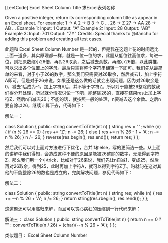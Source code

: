 [LeetCode] Excel Sheet Column Title 求Excel表列名称 

 
Given a positive integer, return its corresponding column title as appear in an Excel sheet.
For example:
    1 -> A
    2 -> B
    3 -> C
    ...
    26 -> Z
    27 -> AA
    28 -> AB 
    ...
Example 1:
Input: 1
Output: "A"
Example 2:
Input: 28
Output: "AB"
Example 3:
Input: 701
Output: "ZY"
Credits:
Special thanks to @ifanchu for adding this problem and creating all test cases.
 
此题和 Excel Sheet Column Number 是一起的，但是我在这题上花的时间远比上面一道多，其实原理都一样，就是一位一位的求，此题从低位往高位求，每进一位，则把原数缩小26倍，再对26取余，之后减去余数，再缩小26倍，以此类推，可以求出各个位置上的字母。最后只需将整个字符串翻转一下即可。我们先从最简单的来看，对于小于26的数字，那么我们只需要对26取余，然后减去1，加上字符A即可，但是对于26来说，如果还是这么做的话就会出现问题，因为对26取余是0，减去1后成为-1，加上字符A后，并不等于字符Z。所以对于能被26整除的数我们得分开处理，所以就分情况讨论一下吧，能整除26的，直接在结果res上加上字符Z，然后n自减去26；不能的话，就按照一般的处理，n要减去这个余数。之后n要自除以26，继续计算下去，代码如下：
 
解法一：

class Solution {
public:
    string convertToTitle(int n) {
        string res = "";
        while (n) {
            if (n % 26 == 0) {
                res += 'Z';
                n -= 26;
            } else {
                res += n % 26 - 1 + 'A';
                n -= n % 26;
            }
            n /= 26;
        }
        reverse(res.begin(), res.end());
        return res;
    }
};

 
然后我们可以对上面对方法进行下优化，合并if和else，写的更简洁一些。从上面的讲解中我们得知，会造成这种不便的原因是能被26整除的数字，无法得到字符Z。那么我们用一个小trick，比如对于26来说，我们先让n自减1，变成25，然后再对26取余，得到25，此时再加上字符A，就可以得到字符Z了。叼就叼在这对其他的不能整除26的数也是成立的，完美解决问题，参见代码如下：
 
解法二：

class Solution {
public:
    string convertToTitle(int n) {
        string res;
        while (n) {
            res += --n % 26 + 'A';
            n /= 26;
        }
        return string(res.rbegin(), res.rend());
    }
};

 
这道题还可以用递归来解，而且可以丧心病狂的压缩到一行代码来解：
 
解法三：
class Solution {
public:
    string convertToTitle(int n) {
        return n == 0 ? "" : convertToTitle(n / 26) + (char)(--n % 26 + 'A');
    }
};
 
类似题目：
Excel Sheet Column Number